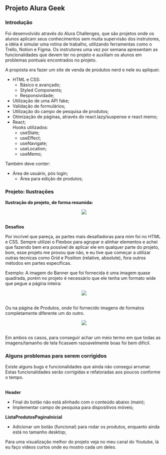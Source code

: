 ## Projeto Alura Geek

### Introdução
Foi desenvolvido através do Alura Challenges, que são projetos onde os alunos aplicam seus conhecimentos sem muita supervisão dos instrutores, a idéia é simular uma rotina de trabalho, utilizando ferramentas como o Trello, Notion e Figma. Os instrutores uma vez por semana apresentam as funcionalidades que devem ter no projeto e auxiliam os alunos em problemas pontuais encontrados no projeto.

A propósta era fazer um site de venda de produtos nerd e nele eu apliquei:
- HTML e CSS: 
  - Básico e avançado;
  - Styled Components;
  - Responsividade;
- Utilização de uma API fake;
- Validação de formulários;
- Utilização do campo de pesquisa de produtos;
- Otimização de páginas, através do react.lazy/suspense e react memo;
- React;<br>
	Hooks utilizados:
	- useState;
	- useEffect;
	- useNavigate;
	- useLocation;
	- useMemo;

Também deve conter:
- Área de usuário, pós login;
	- Área para edição de produtos;

### Projeto: Ilustrações

**Ilustração do projeto, de forma resumida:**
<div align="center"><img src="https://user-images.githubusercontent.com/61354355/171237730-db0d730d-cad6-4c0a-9ded-e8bad7d99af2.gif"></div><br>

**Desafios**

Por incrivel que pareça, as partes mais desafiadoras para mim foi no HTML e CSS. Sempre utilizei o Flexbox para agrupar e alinhar elementos e achei que fazendo bem era possível de aplicar ele em qualquer parte do projeto, bom, esse projeto me provou que não, e eu tive que começar a utilizar outras tecnicas como Grid e Position (relative, absolute), fora outros métodos em partes específicas.

Exemplo: A imagem do Banner que foi fornecida é uma imagem quase quadrada, porém no projeto é necessário que ele tenha um formato wide que pegue a página inteira:

<div align="center"><img src="https://user-images.githubusercontent.com/61354355/171231522-530e8c0c-c4ed-4e14-a104-ebc3d030aed0.gif"></div><br>

Ou na página de Produtos, onde foi fornecido imagens de formatos completamente diferente um do outro.

<div align="center"><img src="https://user-images.githubusercontent.com/61354355/171233973-9c4aab49-c572-4459-bb8a-d1ed76e93954.gif"></div><br>

Em ambos os casos, para conseguir achar um meio termo em que todas as imagens/tamanho de tela ficassem razoavelmente boas foi bem difícil.

### Alguns problemas para serem corrigidos
Existe alguns bugs e funcionalidades que ainda não consegui arrumar. Estas funcionalidades serão corrigidas e refatoradas aos poucos conforme o tempo.<br><br>

  **Header**
  - Final do botão não está alinhado com o conteúdo abaixo (main);
  - Implementar campo de pesquisa para dispositivos móveis;

  **ListaProdutosPaginaInicial**
  - Adicionar um botão (funcional) para rodar os produtos, enquanto ainda está no tamanho desktop;

Para uma visualização melhor do projeto veja no meu canal do Youtube, lá eu faço videos curtos onde eu mostro cada um deles.

